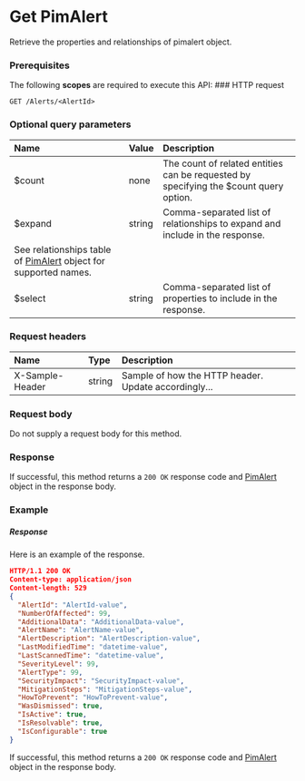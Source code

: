 # Get PimAlert

Retrieve the properties and relationships of pimalert object.
### Prerequisites
The following **scopes** are required to execute this API: ### HTTP request
<!-- { "blockType": "ignored" } -->
```http
GET /Alerts/<AlertId>
```
### Optional query parameters
|Name|Value|Description|
|:---------------|:--------|:-------|
|$count|none|The count of related entities can be requested by specifying the $count query option.|
|$expand|string|Comma-separated list of relationships to expand and include in the response. 
See relationships table of [PimAlert](../resources/pimalert.md) object for supported names. |
|$select|string|Comma-separated list of properties to include in the response.|

### Request headers
| Name       | Type | Description|
|:-----------|:------|:----------|
| X-Sample-Header  | string  | Sample of how the HTTP header. Update accordingly...|

### Request body
Do not supply a request body for this method.
### Response
If successful, this method returns a `200 OK` response code and [PimAlert](../resources/pimalert.md) object in the response body.
### Example
##### Response
Here is an example of the response.
<!-- {
  "blockType": "response",
  "truncated": false,
  "@odata.type": "pimalert"
} -->
```json
HTTP/1.1 200 OK
Content-type: application/json
Content-length: 529
{
  "AlertId": "AlertId-value",
  "NumberOfAffected": 99,
  "AdditionalData": "AdditionalData-value",
  "AlertName": "AlertName-value",
  "AlertDescription": "AlertDescription-value",
  "LastModifiedTime": "datetime-value",
  "LastScannedTime": "datetime-value",
  "SeverityLevel": 99,
  "AlertType": 99,
  "SecurityImpact": "SecurityImpact-value",
  "MitigationSteps": "MitigationSteps-value",
  "HowToPrevent": "HowToPrevent-value",
  "WasDismissed": true,
  "IsActive": true,
  "IsResolvable": true,
  "IsConfigurable": true
}
```
If successful, this method returns a `200 OK` response code and [PimAlert](../resources/pimalert.md) object in the response body.

<!-- uuid: ccfada8b-dc89-47d2-9074-2c1a3453e347
2015-10-15 04:04:58 UTC -->
<!-- {
  "type": "#page.annotation",
  "description": "Get PimAlert",
  "keywords": "",
  "section": "documentation",
  "tocPath": ""
}-->